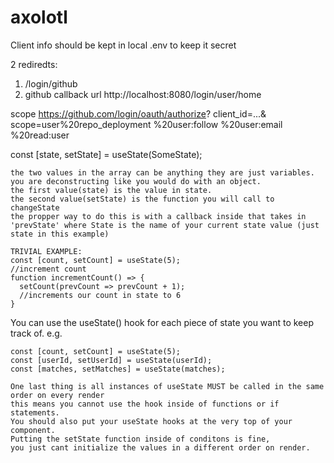 # axolotl

Client info should be kept in local .env to keep it secret


2 rediredts: 
1. /login/github
2. github callback url http://localhost:8080/login/user/home

scope https://github.com/login/oauth/authorize?
  client_id=...&
  scope=user%20repo_deployment
  %20user:follow
  %20user:email
  %20read:user



  

const [state, setState] = useState(SomeState);

    the two values in the array can be anything they are just variables.
    you are deconstructing like you would do with an object.
    the first value(state) is the value in state.
    the second value(setState) is the function you will call to changeState
    the propper way to do this is with a callback inside that takes in
    'prevState' where State is the name of your current state value (just state in this example)

    TRIVIAL EXAMPLE: 
    const [count, setCount] = useState(5);
    //increment count
    function incrementCount() => {
      setCount(prevCount => prevCount + 1);
      //increments our count in state to 6
    }

   You can use the useState() hook for each piece of state you want to keep track of.
    e.g.
    
    const [count, setCount] = useState(5);
    const [userId, setUserId] = useState(userId);
    const [matches, setMatches] = useState(matches);

    One last thing is all instances of useState MUST be called in the same order on every render
    this means you cannot use the hook inside of functions or if statements. 
    You should also put your useState hooks at the very top of your component.
    Putting the setState function inside of conditons is fine, 
    you just cant initialize the values in a different order on render.
  